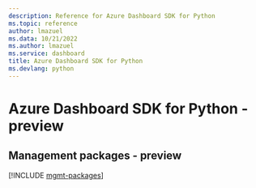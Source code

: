 ```yaml
---
description: Reference for Azure Dashboard SDK for Python
ms.topic: reference
author: lmazuel
ms.data: 10/21/2022
ms.author: lmazuel
ms.service: dashboard
title: Azure Dashboard SDK for Python
ms.devlang: python
---
```

# Azure Dashboard SDK for Python - preview

## Management packages - preview
[!INCLUDE [mgmt-packages](dashboard-mgmt-index.md)]
